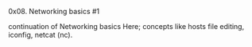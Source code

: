 0x08. Networking basics #1

continuation of Networking basics
Here;
    concepts like hosts file editing, iconfig, netcat (nc).
